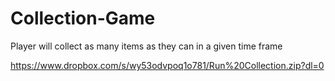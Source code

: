 # Collection-Game
Player will collect as many items as they can in a given time frame

https://www.dropbox.com/s/wy53odvpoq1o781/Run%20Collection.zip?dl=0

